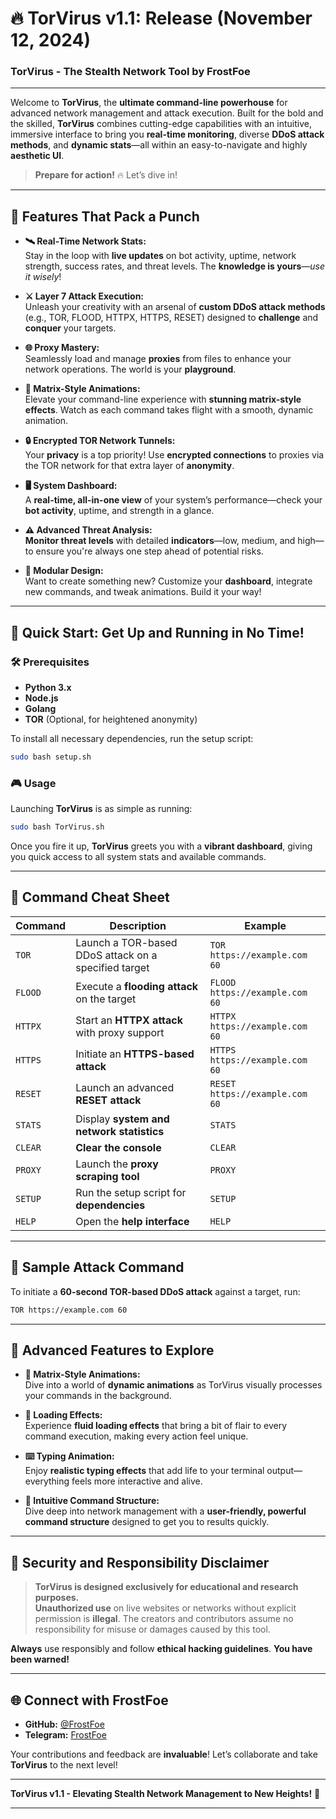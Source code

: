 

# 🔥 **TorVirus v1.1: Release (November 12, 2024)**

### **TorVirus - The Stealth Network Tool by FrostFoe**

---

Welcome to **TorVirus**, the **ultimate command-line powerhouse** for advanced network management and attack execution. Built for the bold and the skilled, **TorVirus** combines cutting-edge capabilities with an intuitive, immersive interface to bring you **real-time monitoring**, diverse **DDoS attack methods**, and **dynamic stats**—all within an easy-to-navigate and highly **aesthetic UI**.

> **Prepare for action!** 🔥 Let’s dive in!

---

## 🌟 **Features That Pack a Punch**  

- **🛰️ Real-Time Network Stats:**  
  Stay in the loop with **live updates** on bot activity, uptime, network strength, success rates, and threat levels. The **knowledge is yours**—*use it wisely*!

- **⚔️ Layer 7 Attack Execution:**  
  Unleash your creativity with an arsenal of **custom DDoS attack methods** (e.g., TOR, FLOOD, HTTPX, HTTPS, RESET) designed to **challenge** and **conquer** your targets.

- **🌐 Proxy Mastery:**  
  Seamlessly load and manage **proxies** from files to enhance your network operations. The world is your **playground**.

- **🚀 Matrix-Style Animations:**  
  Elevate your command-line experience with **stunning matrix-style effects**. Watch as each command takes flight with a smooth, dynamic animation.

- **🔒 Encrypted TOR Network Tunnels:**  
  Your **privacy** is a top priority! Use **encrypted connections** to proxies via the TOR network for that extra layer of **anonymity**.

- **🖥️ System Dashboard:**  
  A **real-time, all-in-one view** of your system’s performance—check your **bot activity**, uptime, and strength in a glance.

- **⚠️ Advanced Threat Analysis:**  
  **Monitor threat levels** with detailed **indicators**—low, medium, and high—to ensure you're always one step ahead of potential risks.

- **🧩 Modular Design:**  
  Want to create something new? Customize your **dashboard**, integrate new commands, and tweak animations. Build it your way!

---

## 🚀 **Quick Start: Get Up and Running in No Time!**

### 🛠️ **Prerequisites**  
- **Python 3.x**
- **Node.js**
- **Golang**
- **TOR** (Optional, for heightened anonymity)

To install all necessary dependencies, run the setup script:

```bash
sudo bash setup.sh
```

### 🎮 **Usage**  

Launching **TorVirus** is as simple as running:

```bash
sudo bash TorVirus.sh
```

Once you fire it up, **TorVirus** greets you with a **vibrant dashboard**, giving you quick access to all system stats and available commands.

---

## 📝 **Command Cheat Sheet**

| **Command** | **Description**                                          | **Example**                           |
|-------------|----------------------------------------------------------|---------------------------------------|
| `TOR`       | Launch a TOR-based DDoS attack on a specified target    | `TOR https://example.com 60`          |
| `FLOOD`     | Execute a **flooding attack** on the target             | `FLOOD https://example.com 60`        |
| `HTTPX`     | Start an **HTTPX attack** with proxy support            | `HTTPX https://example.com 60`        |
| `HTTPS`     | Initiate an **HTTPS-based attack**                      | `HTTPS https://example.com 60`        |
| `RESET`     | Launch an advanced **RESET attack**                     | `RESET https://example.com 60`        |
| `STATS`     | Display **system and network statistics**               | `STATS`                               |
| `CLEAR`     | **Clear the console**                                   | `CLEAR`                               |
| `PROXY`     | Launch the **proxy scraping tool**                      | `PROXY`                               |
| `SETUP`     | Run the setup script for **dependencies**               | `SETUP`                               |
| `HELP`      | Open the **help interface**                             | `HELP`                                |

---

## 🎯 **Sample Attack Command**  
To initiate a **60-second TOR-based DDoS attack** against a target, run:

```bash
TOR https://example.com 60
```

---

## 🌌 **Advanced Features to Explore**

- **🎥 Matrix-Style Animations:**  
  Dive into a world of **dynamic animations** as TorVirus visually processes your commands in the background. 

- **💨 Loading Effects:**  
  Experience **fluid loading effects** that bring a bit of flair to every command execution, making every action feel unique.

- **⌨️ Typing Animation:**  
  Enjoy **realistic typing effects** that add life to your terminal output—everything feels more interactive and alive.

- **📐 Intuitive Command Structure:**  
  Dive deep into network management with a **user-friendly, powerful command structure** designed to get you to results quickly.

---

## 🔐 **Security and Responsibility Disclaimer**

> **TorVirus is designed exclusively for educational and research purposes.**  
> **Unauthorized use** on live websites or networks without explicit permission is **illegal**. The creators and contributors assume no responsibility for misuse or damages caused by this tool.  

**Always** use responsibly and follow **ethical hacking guidelines**. **You have been warned!**

---

## 🌐 **Connect with FrostFoe**  

- **GitHub:** [@FrostFoe](https://github.com/FrostFoe)  
- **Telegram:** [FrostFoe](https://t.me/FrostFoe)  

Your contributions and feedback are **invaluable**! Let’s collaborate and take **TorVirus** to the next level!

---

**TorVirus v1.1 - Elevating Stealth Network Management to New Heights!** 🚀

---